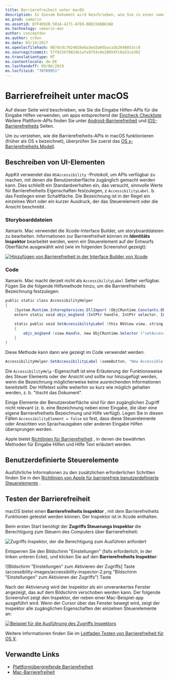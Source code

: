```yaml
---
title: Barrierefreiheit unter macOS
description: In diesem Dokument wird beschrieben, wie Sie in einer xamarin. Mac-app mit den Funktionen für die macOS-Barrierefreiheit arbeiten. Es wird erläutert, wie Benutzeroberflächen Elemente in Storyboards und Code, benutzerdefinierten Steuerelementen und das Testen der Barrierefreiheit beschrieben werden
ms.prod: xamarin
ms.assetid: D7F4892B-501A-4271-A7E0-BDD1586B63AD
ms.technology: xamarin-mac
author: conceptdev
ms.author: crdun
ms.date: 03/14/2017
ms.openlocfilehash: 087dcdc7024026e6a3ed3a05baca3b2648053cc8
ms.sourcegitcommit: 57f815bf0024b1afe9754c0e28054fc0a53ce302
ms.translationtype: MT
ms.contentlocale: de-DE
ms.lasthandoff: 09/06/2019
ms.locfileid: "70769951"
---
```

# <a name="accessibility-on-macos"></a>Barrierefreiheit unter macOS

Auf dieser Seite wird beschrieben, wie Sie die Eingabe Hilfen-APIs für die Eingabe Hilfen verwenden, um apps entsprechend der [Eincheck Checkliste](~/cross-platform/app-fundamentals/accessibility.md)
Weitere Plattform-APIs finden Sie unter [Android-Barrierefreiheit](~/android/app-fundamentals/accessibility.md) und [IOS-Barrierefreiheits](~/ios/app-fundamentals/accessibility.md) Seiten.

Um zu verstehen, wie die Barrierefreiheits-APIs in macOS funktionieren (früher als OS x bezeichnet), überprüfen Sie zuerst das [OS x-Barrierefreiheits Modell](https://developer.apple.com/library/mac/documentation/Accessibility/Conceptual/AccessibilityMacOSX/OSXAXmodel.html).

## <a name="describing-ui-elements"></a>Beschreiben von UI-Elementen

AppKit verwendet das `NSAccessibility` -Protokoll, um APIs verfügbar zu machen, mit denen die Benutzeroberfläche zugänglich gemacht werden kann. Dies schließt ein Standardverhalten ein, das versucht, sinnvolle Werte für Barrierefreiheits Eigenschaften festzulegen, z `AccessibilityLabel`. b. das Festlegen einer Schaltfläche. Die Bezeichnung ist in der Regel ein einzelnes Wort oder ein kurzer Ausdruck, der das Steuerelement oder die Ansicht beschreibt.

### <a name="storyboard-files"></a>Storyboarddateien

Xamarin. Mac verwendet die Xcode-Interface Builder, um storyboarddateien zu bearbeiten.
Informationen zur Barrierefreiheit können im **Identitäts Inspektor** bearbeitet werden, wenn ein Steuerelement auf der Entwurfs Oberfläche ausgewählt wird (wie im folgenden Screenshot gezeigt):

[![Hinzufügen von Barrierefreiheit in der Interface Builder von Xcode](accessibility-images/xcode.png "Hinzufügen von Barrierefreiheit in der Interface Builder von Xcode")](accessibility-images/xcode-large.png#lightbox)

### <a name="code"></a>Code

Xamarin. Mac macht derzeit nicht als `AccessibilityLabel` Setter verfügbar.  Fügen Sie die folgende Hilfsmethode hinzu, um die Barrierefreiheits Bezeichnung festzulegen:

```csharp
public static class AccessibilityHelper
{
    [System.Runtime.InteropServices.DllImport (ObjCRuntime.Constants.ObjectiveCLibrary)]
    extern static void objc_msgSend (IntPtr handle, IntPtr selector, IntPtr label);

    static public void SetAccessibilityLabel (this NSView view, string value)
    {
        objc_msgSend (view.Handle, new ObjCRuntime.Selector ("setAccessibilityLabel:").Handle, new NSString (value).Handle);
    }
}
```

Diese Methode kann dann wie gezeigt im Code verwendet werden:

```csharp
AccessibilityHelper.SetAccessibilityLabel (someButton, "New Accessible Description");
```

Die `AccessibilityHelp` -Eigenschaft ist eine Erläuterung der Funktionsweise des Steuer Elements oder der Ansicht und sollte nur hinzugefügt werden, wenn die Bezeichnung möglicherweise keine ausreichenden Informationen bereitstellt. Der Hilfetext sollte weiterhin so kurz wie möglich gehalten werden, z. b. "löscht das Dokument".

Einige Elemente der Benutzeroberfläche sind für den zugänglichen Zugriff nicht relevant (z. b. eine Bezeichnung neben einer Eingabe, die über eine eigene Barrierefreiheits Bezeichnung und Hilfe verfügt).
Legen Sie in diesen Fällen `AccessibilityElement = false` so fest, dass diese Steuerelemente oder Ansichten von Sprachausgaben oder anderen Eingabe Hilfen übersprungen werden.

Apple bietet [Richtlinien für Barrierefreiheit](https://developer.apple.com/library/mac/documentation/Accessibility/Conceptual/AccessibilityMacOSX/EnhancingtheAccessibilityofStandardAppKitControls.html) , in denen die bewährten Methoden für Eingabe Hilfen und Hilfe Text erläutert werden.

## <a name="custom-controls"></a>Benutzerdefinierte Steuerelemente

Ausführliche Informationen zu den zusätzlichen erforderlichen Schritten finden Sie in den [Richtlinien von Apple für barrierefreie benutzerdefinierte Steuerelemente](https://developer.apple.com/library/mac/documentation/Accessibility/Conceptual/AccessibilityMacOSX/ImplementingAccessibilityforCustomControls.html) .

## <a name="testing-accessibility"></a>Testen der Barrierefreiheit

macOS bietet einen **Barrierefreiheits Inspektor** , mit dem Barrierefreiheits Funktionen getestet werden können. Der Inspektor ist in Xcode enthalten.

Beim ersten Start benötigt der **Zugriffs Steuerungs Inspektor** die Berechtigung zum Steuern des Computers über Barrierefreiheit:

![Zugriffs Inspektor, der die Berechtigung zum Ausführen anfordert](accessibility-images/accessibility-inspector-1.png "Zugriffs Inspektor, der die Berechtigung zum Ausführen anfordert")

Entsperren Sie den Bildschirm "Einstellungen" (falls erforderlich, in der linken unteren Ecke), und klicken Sie auf den **Barrierefreiheits Inspektor**:

![Bildschirm "Einstellungen" zum Aktivieren der Zugriffs] Taste (accessibility-images/accessibility-inspector-2.png "Bildschirm \"Einstellungen\" zum Aktivieren der Zugriffs") Taste

Nach der Aktivierung wird der Inspektor als ein unverankertes Fenster angezeigt, das auf dem Bildschirm verschoben werden kann. Der folgende Screenshot zeigt den Inspektor, der neben einer Mac-Beispiel-app ausgeführt wird. Wenn der Cursor über das Fenster bewegt wird, zeigt der Inspektor alle zugänglichen Eigenschaften der einzelnen Steuerelemente an:

[![Beispiel für die Ausführung des Zugriffs Inspektors](accessibility-images/accessibility-example.png "Beispiel für die Ausführung des Zugriffs Inspektors")](accessibility-images/accessibility-example-large.png#lightbox)

Weitere Informationen finden Sie im [Leitfaden Testen von Barrierefreiheit für OS X](https://developer.apple.com/library/mac/documentation/Accessibility/Conceptual/AccessibilityMacOSX/OSXAXTestingApps.html).

## <a name="related-links"></a>Verwandte Links

- [Plattformübergreifende Barrierefreiheit](~/cross-platform/app-fundamentals/accessibility.md)
- [Mac-Barrierefreiheit](https://www.apple.com/accessibility/mac/)
